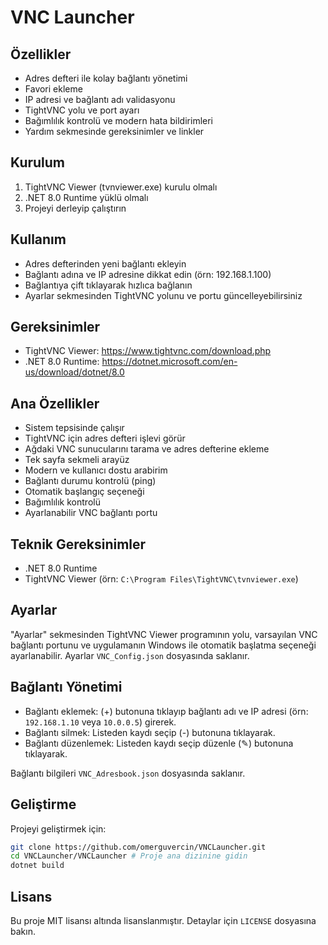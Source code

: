 # VNC Launcher

## Özellikler
- Adres defteri ile kolay bağlantı yönetimi
- Favori ekleme
- IP adresi ve bağlantı adı validasyonu
- TightVNC yolu ve port ayarı
- Bağımlılık kontrolü ve modern hata bildirimleri
- Yardım sekmesinde gereksinimler ve linkler

## Kurulum
1. TightVNC Viewer (tvnviewer.exe) kurulu olmalı
2. .NET 8.0 Runtime yüklü olmalı
3. Projeyi derleyip çalıştırın

## Kullanım
- Adres defterinden yeni bağlantı ekleyin
- Bağlantı adına ve IP adresine dikkat edin (örn: 192.168.1.100)
- Bağlantıya çift tıklayarak hızlıca bağlanın
- Ayarlar sekmesinden TightVNC yolunu ve portu güncelleyebilirsiniz

## Gereksinimler
- TightVNC Viewer: https://www.tightvnc.com/download.php
- .NET 8.0 Runtime: https://dotnet.microsoft.com/en-us/download/dotnet/8.0

## Ana Özellikler
- Sistem tepsisinde çalışır
- TightVNC için adres defteri işlevi görür
- Ağdaki VNC sunucularını tarama ve adres defterine ekleme
- Tek sayfa sekmeli arayüz
- Modern ve kullanıcı dostu arabirim
- Bağlantı durumu kontrolü (ping)
- Otomatik başlangıç seçeneği
- Bağımlılık kontrolü
- Ayarlanabilir VNC bağlantı portu

## Teknik Gereksinimler
- .NET 8.0 Runtime
- TightVNC Viewer (örn: `C:\Program Files\TightVNC\tvnviewer.exe`)

## Ayarlar
"Ayarlar" sekmesinden TightVNC Viewer programının yolu, varsayılan VNC bağlantı portunu ve uygulamanın Windows ile otomatik başlatma seçeneği ayarlanabilir. Ayarlar `VNC_Config.json` dosyasında saklanır.

## Bağlantı Yönetimi
- Bağlantı eklemek: (+) butonuna tıklayıp bağlantı adı ve IP adresi (örn: `192.168.1.10` veya `10.0.0.5`) girerek.
- Bağlantı silmek: Listeden kaydı seçip (-) butonuna tıklayarak.
- Bağlantı düzenlemek: Listeden kaydı seçip düzenle (✎) butonuna tıklayarak.

Bağlantı bilgileri `VNC_Adresbook.json` dosyasında saklanır.

## Geliştirme
Projeyi geliştirmek için:
```bash
git clone https://github.com/omerguvercin/VNCLauncher.git
cd VNCLauncher/VNCLauncher # Proje ana dizinine gidin
dotnet build
```

## Lisans
Bu proje MIT lisansı altında lisanslanmıştır. Detaylar için `LICENSE` dosyasına bakın. 